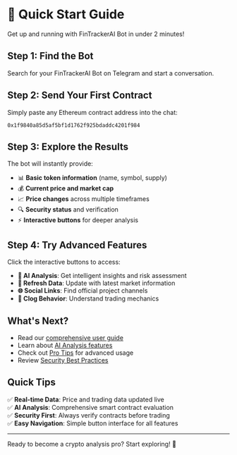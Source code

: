 # 🚀 Quick Start Guide

Get up and running with FinTrackerAI Bot in under 2 minutes!

## Step 1: Find the Bot

Search for your FinTrackerAI Bot on Telegram and start a conversation.

## Step 2: Send Your First Contract

Simply paste any Ethereum contract address into the chat:

```
0x1f9840a85d5af5bf1d1762f925bdaddc4201f984
```

## Step 3: Explore the Results

The bot will instantly provide:

- 📊 **Basic token information** (name, symbol, supply)
- 💰 **Current price and market cap**
- 📈 **Price changes** across multiple timeframes
- 🔍 **Security status** and verification
- ⚡ **Interactive buttons** for deeper analysis

## Step 4: Try Advanced Features

Click the interactive buttons to access:

- **🤖 AI Analysis**: Get intelligent insights and risk assessment
- **🔄 Refresh Data**: Update with latest market information
- **🌐 Social Links**: Find official project channels
- **🎯 Clog Behavior**: Understand trading mechanics

## What's Next?

- Read our [comprehensive user guide](README.md)
- Learn about [AI Analysis features](features/ai-analysis.md)
- Check out [Pro Tips](guides/pro-tips.md) for advanced usage
- Review [Security Best Practices](guides/security-best-practices.md)

## Quick Tips

✅ **Real-time Data**: Price and trading data updated live  
✅ **AI Analysis**: Comprehensive smart contract evaluation  
✅ **Security First**: Always verify contracts before trading  
✅ **Easy Navigation**: Simple button interface for all features

---

Ready to become a crypto analysis pro? Start exploring! 🚀
